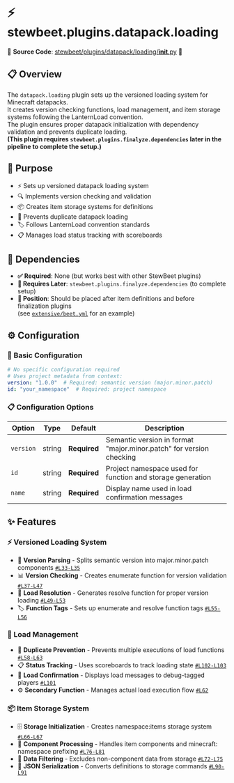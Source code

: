 
# ⚡ stewbeet.plugins.datapack.loading

📄 **Source Code**: [stewbeet/plugins/datapack/loading/__init__.py](../../python_package/stewbeet/plugins/datapack/loading/__init__.py) 🔗

## 📋 Overview
The `datapack.loading` plugin sets up the versioned loading system for Minecraft datapacks.<br>
It creates version checking functions, load management, and item storage systems following the LanternLoad convention.<br>
The plugin ensures proper datapack initialization with dependency validation and prevents duplicate loading.<br>
**(This plugin requires `stewbeet.plugins.finalyze.dependencies` later in the pipeline to complete the setup.)**

## 🎯 Purpose
- ⚡ Sets up versioned datapack loading system
- 🔍 Implements version checking and validation
- 📦 Creates item storage systems for definitions
- 🔄 Prevents duplicate datapack loading
- 🏷️ Follows LanternLoad convention standards
- 📋 Manages load status tracking with scoreboards

## 🔗 Dependencies
- **✅ Required**: None (but works best with other StewBeet plugins)
- **🔗 Requires Later**: `stewbeet.plugins.finalyze.dependencies` (to complete setup)
- **📍 Position**: Should be placed after item definitions and before finalization plugins<br>
(see [`extensive/beet.yml`](../../templates/extensive/beet.yml) for an example)

## ⚙️ Configuration

### 🎯 Basic Configuration
```yaml
# No specific configuration required
# Uses project metadata from context:
version: "1.0.0"  # Required: semantic version (major.minor.patch)
id: "your_namespace"  # Required: project namespace
```

### 📋 Configuration Options

| Option | Type | Default | Description |
|--------|------|---------|-------------|
| `version` | string | **Required** | Semantic version in format "major.minor.patch" for version checking |
| `id` | string | **Required** | Project namespace used for function and storage generation |
| `name` | string | **Required** | Display name used in load confirmation messages |

## ✨ Features

### ⚡ Versioned Loading System
- 🔢 **Version Parsing** - Splits semantic version into major.minor.patch components [`#L33-L35`](../../python_package/stewbeet/plugins/datapack/loading/__init__.py#L33-L35)
- 📊 **Version Checking** - Creates enumerate function for version validation [`#L37-L47`](../../python_package/stewbeet/plugins/datapack/loading/__init__.py#L37-L47)
- 🎯 **Load Resolution** - Generates resolve function for proper version loading [`#L49-L53`](../../python_package/stewbeet/plugins/datapack/loading/__init__.py#L49-L53)
- 🏷️ **Function Tags** - Sets up enumerate and resolve function tags [`#L55-L56`](../../python_package/stewbeet/plugins/datapack/loading/__init__.py#L55-L56)

### 🔄 Load Management
- 🚫 **Duplicate Prevention** - Prevents multiple executions of load functions [`#L58-L63`](../../python_package/stewbeet/plugins/datapack/loading/__init__.py#L58-L63)
- 📋 **Status Tracking** - Uses scoreboards to track loading state [`#L102-L103`](../../python_package/stewbeet/plugins/datapack/loading/__init__.py#L102-L103)
- 💬 **Load Confirmation** - Displays load messages to debug-tagged players [`#L101`](../../python_package/stewbeet/plugins/datapack/loading/__init__.py#L101)
- ⚙️ **Secondary Function** - Manages actual load execution flow [`#L62`](../../python_package/stewbeet/plugins/datapack/loading/__init__.py#L62)

### 📦 Item Storage System
- 🗄️ **Storage Initialization** - Creates namespace:items storage system [`#L66-L67`](../../python_package/stewbeet/plugins/datapack/loading/__init__.py#L66-L67)
- 🔧 **Component Processing** - Handles item components and minecraft: namespace prefixing [`#L76-L81`](../../python_package/stewbeet/plugins/datapack/loading/__init__.py#L76-L81)
- 🎯 **Data Filtering** - Excludes non-component data from storage [`#L72-L75`](../../python_package/stewbeet/plugins/datapack/loading/__init__.py#L72-L75)
- 📝 **JSON Serialization** - Converts definitions to storage commands [`#L90-L91`](../../python_package/stewbeet/plugins/datapack/loading/__init__.py#L90-L91) 

